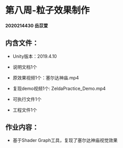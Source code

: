 # 第八周-粒子效果制作

#### 2020214430 岳苡萱

## 内含文件：

 + Unity版本：2019.4.10

 + 说明文档1个
 
 + 原效果视频1个：塞尔达神庙.mp4
 
 + 复现demo视频1个: ZeldaPractice_Demo.mp4
  
 + 可执行文件1个
 
 + 工程文件1个
 
## 作业内容：

 + 基于Shader Graph工具，复现了塞尔达神庙视觉效果
